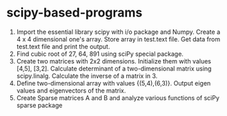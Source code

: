 # scipy-based-programs
1. Import the essential library scipy with i/o package and Numpy. Create a 4 x 4 dimensional
one's array. Store array in test.text file. Get data from test.text file and print the output.
2. Find cubic root of 27, 64, 891 using sciPy special package.
3. Create two matrices with 2x2 dimensions. Initialize them with values [4,5], [3,2]. Calculate
determinant of a two-dimensional matrix using scipy.linalg. Calculate the inverse of a matrix
in 3.
4. Define two-dimensional array with values {(5,4),(6,3)}. Output eigen values and
eigenvectors of the matrix.
5. Create Sparse matrices A and B and analyze various functions of sciPy sparse package
